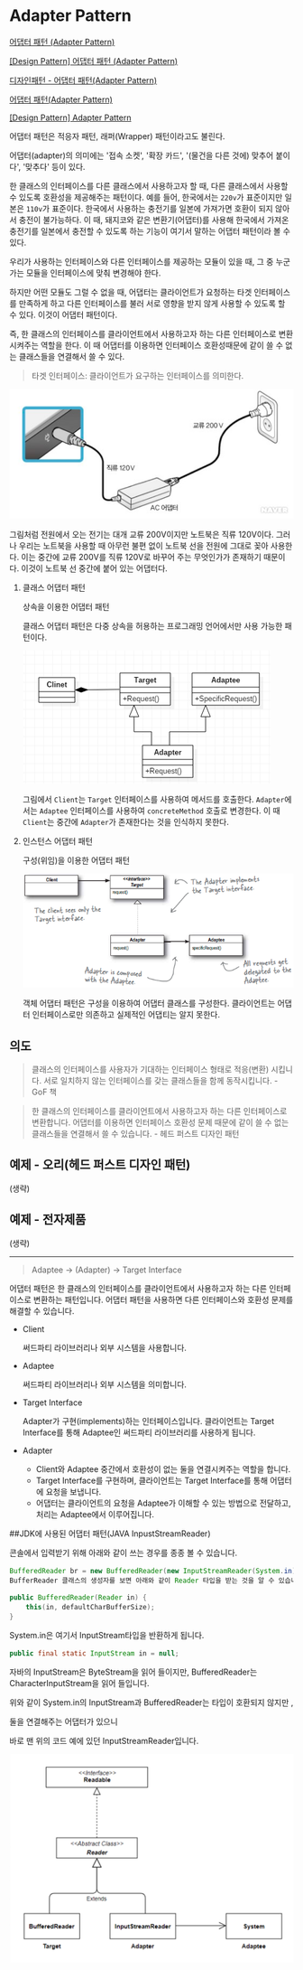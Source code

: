 # Adapter Pattern

[어댑터 패턴 (Adapter Pattern)](https://johngrib.github.io/wiki/adapter-pattern/)

[[Design Pattern] 어댑터 패턴 (Adapter Pattern)](https://brownbears.tistory.com/493?category=378797)

[디자인패턴 - 어댑터 패턴(Adapter Pattern)](https://coding-start.tistory.com/256?category=808950)

[어댑터 패턴(Adapter Pattern)](https://www.crocus.co.kr/1540?category=337544)

[[Design Pattern] Adapter Pattern](https://beomseok95.tistory.com/253?category=1066005)

어댑터 패턴은 적응자 패턴, 래퍼(Wrapper) 패턴이라고도 불린다.

어댑터(adapter)의 의미에는 '접속 소켓', '확장 카드', '(물건을 다른 것에) 맞추어 붙이다', '맞추다' 등이 있다.

한 클래스의 인터페이스를 다른 클래스에서 사용하고자 할 때, 다른 클래스에서 사용할 수 있도록 호환성을 제공해주는 패턴이다. 예를 들어, 한국에서는 `220v`가 표준이지만 일본은 `110v`가 표준이다. 한국에서 사용하는 충전기를 일본에 가져가면 호환이 되지 않아서 충전이 불가능하다. 이 때, 돼지코와 같은 변환기(어댑터)를 사용해 한국에서 가져온 충전기를 일본에서 충전할 수 있도록 하는 기능이 여기서 말하는 어댑터 패턴이라 볼 수 있다.


우리가 사용하는 인터페이스와 다른 인터페이스를 제공하는 모듈이 있을 때, 그 중 누군가는 모듈을 인터페이스에 맞춰 변경해야 한다.

하지만 어떤 모듈도 그럴 수 없을 때, 어댑터는 클라이언트가 요청하는 타겟 인터페이스를 만족하게 하고 다른 인터페이스를 불러 서로 영향을 받지 않게 사용할 수 있도록 할 수 있다. 이것이 어댑터 패턴이다.

즉, 한 클래스의 인터페이스를 클라이언트에서 사용하고자 하는 다른 인터페이스로 변환시켜주는 역할을 한다. 이 때 어댑터를 이용하면 인터페이스 호환성때문에 같이 쓸 수 없는 클래스들을 연결해서 쓸 수 있다.

> 타겟 인터페이스: 클라이언트가 요구하는 인터페이스를 의미한다.


![img.png](images/adapterPatern.png)

그림처럼 전원에서 오는 전기는 대개 교류 200V이지만 노트북은 직류 120V이다. 그러나 우리는 노트북을 사용할 때 아무런 불편 없이 노트북 선을 전원에 그대로 꽂아 사용한다. 이는 중간에 교류 200V를 직류 120V로 바꾸어 주는 무엇인가가 존재하기 때문이다. 이것이 노트북 선 중간에 붙어 있는 어댑터다.

1. 클래스 어댑터 패턴

   상속을 이용한 어댑터 패턴

   클래스 어댑터 패턴은 다중 상속을 허용하는 프로그래밍 언어에서만 사용 가능한 패턴이다.

   ![img_1.png](images/adapterPattern1.png)

   그림에서 `Client`는 `Target` 인터페이스를 사용하여 메서드를 호출한다. `Adapter`에서는 `Adaptee` 인터페이스를 사용하여 `concreteMethod` 호출로 변경한다. 이 때 `Client`는 중간에 `Adapter`가 존재한다는 것을 인식하지 못한다.

2. 인스턴스 어댑터 패턴

   구성(위임)을 이용한 어댑터 패턴

   ![img_2.png](images/adapterPattern2.png)

   객체 어댑터 패턴은 구성을 이용하여 어댑터 클래스를 구성한다. 클라이언트는 어댑터 인터페이스로만 의존하고 실제적인 어댑티는 알지 못한다.

## 의도

> 클래스의 인터페이스를 사용자가 기대하는 인터페이스 형태로 적응(변환) 시킵니다. 서로 일치하지 않는 인터페이스를 갖는 클래스들을 함께 동작시킵니다. - GoF 책

> 한 클래스의 인터페이스를 클라이언트에서 사용하고자 하는 다른 인터페이스로 변환합니다. 어댑터를 이용하면 인터페이스 호환성 문제 때문에 같이 쓸 수 없는 클래스들을 연결해서 쓸 수 있습니다. - 헤드 퍼스트 디자인 패턴

## 예제 - 오리(헤드 퍼스트 디자인 패턴)

(생략)

## 예제 - 전자제품

(생략)

---

> Adaptee -> (Adapter) -> Target Interface

어댑터 패턴은 한 클래스의 인터페이스를 클라이언트에서 사용하고자 하는 다른 인터페이스로 변환하는 패턴입니다. 어댑터 패턴을 사용하면 다른 인터페이스와 호환성 문제를 해결할 수 있습니다.

- Client

   써드파티 라이브러리나 외부 시스템을 사용합니다.  

- Adaptee

   써드파티 라이브러리나 외부 시스템을 의미합니다.  

- Target Interface

   Adapter가 구현(implements)하는 인터페이스입니다. 클라이언트는 Target Interface를 통해 Adaptee인 써드파티 라이브러리를 사용하게 됩니다.

- Adapter
   - Client와 Adaptee 중간에서 호환성이 없는 둘을 연결시켜주는 역할을 합니다.
   - Target Interface를 구현하며, 클라이언트는 Target Interface를 통해 어댑터에 요청을 보냅니다.
   - 어댑터는 클라이언트의 요청을 Adaptee가 이해할 수 있는 방법으로 전달하고, 처리는 Adaptee에서 이루어집니다.

##JDK에 사용된 어댑터 패턴(JAVA InpustStreamReader)

콘솔에서 입력받기 위해 아래와 같이 쓰는 경우를 종종 볼 수 있습니다.

```java
BufferedReader br = new BufferedReader(new InputStreamReader(System.in));
BufferReader 클래스의 생성자를 보면 아래와 같이 Reader 타입을 받는 것을 알 수 있습니다.
```

```java
public BufferedReader(Reader in) {
    this(in, defaultCharBufferSize);
}
```

System.in은 여기서 InputStream타입을 반환하게 됩니다.

```java
public final static InputStream in = null;
```

자바의 InputStream은 ByteStream을 읽어 들이지만, BufferedReader는 CharacterInputStream을 읽어 들입니다.

위와 같이 System.in의 InputStream과 BufferedReader는 타입이 호환되지 않지만 ,

둘을 연결해주는 어댑터가 있으니

바로 맨 위의 코드 예에 있던 InputStreamReader입니다.

![img.png](images/adapterPattern3.png)